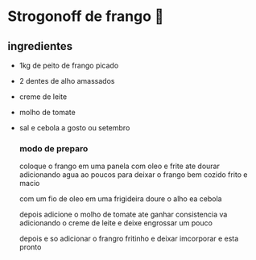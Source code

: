 # Strogonoff de frango :chicken:

##     ingredientes

- 1kg de peito de frango picado

- 2 dentes de alho amassados

- creme de leite

- molho de tomate

- sal e cebola a gosto ou setembro

  ### modo de preparo

  coloque o frango em uma panela com oleo e frite ate dourar adicionando agua ao poucos para deixar o frango bem cozido frito e macio 

  com um fio de oleo em uma frigideira doure o alho ea cebola 

  depois adicione o molho de tomate ate ganhar consistencia va adicionando o creme de leite e deixe engrossar um pouco 

  depois e so adicionar o frangro fritinho e deixar imcorporar e esta pronto 

   

  

  

